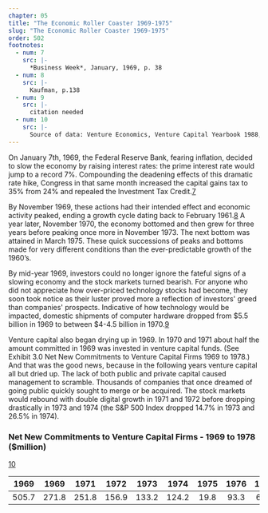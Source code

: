 ```yaml
---
chapter: 05
title: "The Economic Roller Coaster 1969-1975"
slug: "The Economic Roller Coaster 1969-1975"
order: 502
footnotes:
  - num: 7
    src: |-
      *Business Week*, January, 1969, p. 38
  - num: 8
    src: |- 
      Kaufman, p.138
  - num: 9
    src: |- 
      citation needed
  - num: 10
    src: |-  
      Source of data: Venture Economics, Venture Capital Yearbook 1988, p. 17 Entries are presented in 1987 dollars, deflated using the GNP deflator. From NBER Working Paper Series: Venture Capital and Capital Gains Taxation, James M. Poterba, Working Paper No. 2832
---
```


On January 7th, 1969, the Federal Reserve Bank, fearing inflation, decided to slow the economy by raising interest rates: the prime interest rate would jump to a record 7%. Compounding the deadening effects of this dramatic rate hike, Congress in that same month increased the capital gains tax to 35% from 24% and repealed the Investment Tax Credit.<a name="fnloc7" href="#fn7">7</a>

By November 1969, these actions had their intended effect and economic activity peaked, ending a growth cycle dating back to February 1961.<a name="fnloc8" href="#fn8">8</a>  A year later, November 1970, the economy bottomed and then grew for three years before peaking once more in November 1973. The next bottom was attained in March 1975. These quick successions of peaks and bottoms made for very different conditions than the ever-predictable growth of the 1960’s.

By mid-year 1969, investors could no longer ignore the fateful signs of a slowing economy and the stock markets turned bearish. For anyone who did not appreciate how over-priced technology stocks had become, they soon took notice as their luster proved more a reflection of investors' greed than companies' prospects. Indicative of how technology would be impacted, domestic shipments of computer hardware dropped from $5.5 billion in 1969 to between $4-4.5 billion in 1970.<a name="fnloc9" href="#fn9">9</a>

Venture capital also began drying up in 1969. In 1970 and 1971 about half the amount committed in 1969 was invested in venture capital funds. (See Exhibit 3.0 Net New Commitments to Venture Capital Firms 1969 to 1978.) And that was the good news, because in the following years venture capital all but dried up. The lack of both public and private capital caused management to scramble. Thousands of companies that once dreamed of going public quickly sought to merge or be acquired. The stock markets would rebound with double digital growth in 1971 and 1972 before dropping drastically in 1973 and 1974 (the S&P 500 Index dropped 14.7% in 1973 and 26.5% in 1974).

### Net New Commitments to Venture Capital Firms - 1969 to 1978 ($million)

<a name="fnloc10" href="#fn10">10</a>

**1969**|**1969**|**1971**|**1972**|**1973**|**1974**|**1975**|**1976**|**1977**|**1978**
:-----:|:-----:|:-----:|:-----:|:-----:|:-----:|:-----:|:-----:|:-----:|:-----:
505.7|271.8|251.8|156.9|133.2|124.2|19.8|93.3|68.2|978.1
